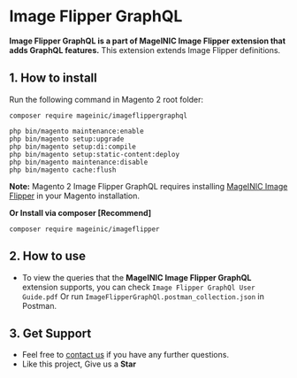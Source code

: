 # Image Flipper GraphQL

**Image Flipper GraphQL is a part of MageINIC Image Flipper extension that adds GraphQL features.** This extension extends Image Flipper definitions.

## 1. How to install

Run the following command in Magento 2 root folder:

```
composer require mageinic/imageflippergraphql

php bin/magento maintenance:enable
php bin/magento setup:upgrade
php bin/magento setup:di:compile
php bin/magento setup:static-content:deploy
php bin/magento maintenance:disable
php bin/magento cache:flush
```

**Note:**
Magento 2 Image Flipper GraphQL requires installing [MageINIC Image Flipper](https://github.com/mageinic/Image-Flipper) in your Magento installation.

**Or Install via composer [Recommend]**
```
composer require mageinic/imageflipper
```

## 2. How to use

- To view the queries that the **MageINIC Image Flipper GraphQL** extension supports, you can check `Image Flipper GraphQl User Guide.pdf` Or run `ImageFlipperGraphQl.postman_collection.json` in Postman.

## 3. Get Support

- Feel free to [contact us](https://www.mageinic.com/contact.html) if you have any further questions.
- Like this project, Give us a **Star**
